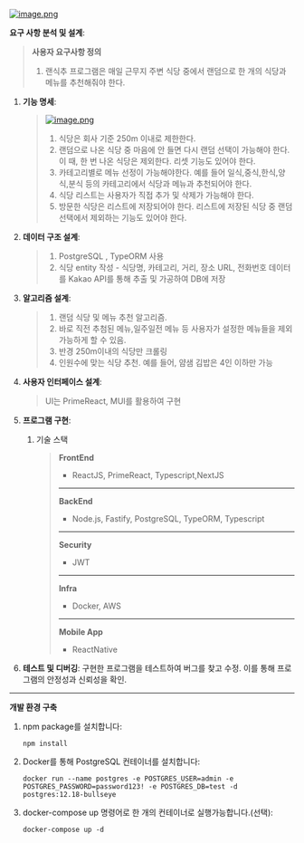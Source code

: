 [![image.png](https://i.postimg.cc/TYL069Dc/image.png)](https://postimg.cc/mt4C37Vc)

**요구 사항 분석 및 설계**:

> **사용자 요구사항 정의**
>
> 1.  랜식추 프로그램은 매일 근무지 주변 식당 중에서 랜덤으로 한 개의 식당과 메뉴를 추천해줘야 한다.

1. **기능 명세**:

   > [![image.png](https://i.postimg.cc/nrtFhTLQ/image.png)](https://postimg.cc/FdD5Py39)
   >
   > 1. 식당은 회사 기준 250m 이내로 제한한다.
   > 2. 랜덤으로 나온 식당 중 마음에 안 들면 다시 랜덤 선택이 가능해야 한다. 이 때, 한 번 나온 식당은 제외한다. 리셋 기능도 있어야 한다.
   > 3. 카테고리별로 메뉴 선정이 가능해야한다. 예를 들어 일식,중식,한식,양식,분식 등의 카테고리에서 식당과 메뉴과 추천되어야 한다.
   > 4. 식당 리스트는 사용자가 직접 추가 및 삭제가 가능해야 한다.
   > 5. 방문한 식당은 리스트에 저장되어야 한다. 리스트에 저장된 식당 중 랜덤 선택에서 제외하는 기능도 있어야 한다.

2. **데이터 구조 설계**:

   > 1. PostgreSQL , TypeORM 사용
   > 2. 식당 entity 작성 - 식당명, 카테고리, 거리, 장소 URL, 전화번호 데이터를 Kakao API를 통해 추출 및 가공하여 DB에 저장

3. **알고리즘 설계**:

   > 1. 랜덤 식당 및 메뉴 추천 알고리즘.
   > 2. 바로 직전 추첨된 메뉴,일주일전 메뉴 등 사용자가 설정한 메뉴들을 제외가능하게 할 수 있음.
   > 3. 반경 250m이내의 식당만 크롤링
   > 4. 인원수에 맞는 식당 추천. 예를 들어, 얌샘 김밥은 4인 이하만 가능

4. **사용자 인터페이스 설계**:

   > UI는 PrimeReact, MUI를 활용하여 구현

5. **프로그램 구현**:

   1. 기술 스택
      > **FrontEnd**
      >
      > - ReactJS, PrimeReact, Typescript,NextJS
      >
      > ***
      >
      > **BackEnd**
      >
      > - Node.js, Fastify, PostgreSQL, TypeORM, Typescript
      >
      > ***
      >
      > **Security**
      >
      > - JWT
      >
      > ***
      >
      > **Infra**
      >
      > - Docker, AWS
      >
      > ***
      >
      > **Mobile App**
      >
      > - ReactNative

6. **테스트 및 디버깅**: 구현한 프로그램을 테스트하여 버그를 찾고 수정. 이를 통해 프로그램의 안정성과 신뢰성을 확인.

---

**개발 환경 구축**

1. npm package를 설치합니다:

   `npm install`

2. Docker를 통해 PostgreSQL 컨테이너를 설치합니다:

   `docker run --name postgres -e POSTGRES_USER=admin -e POSTGRES_PASSWORD=password123! -e POSTGRES_DB=test -d postgres:12.18-bullseye`

3. docker-compose up 명령어로 한 개의 컨테이너로 실행가능합니다.(선택):

   `docker-compose up -d`
